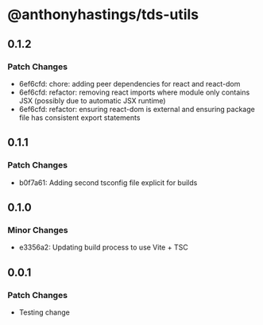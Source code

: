 # @anthonyhastings/tds-utils

## 0.1.2

### Patch Changes

- 6ef6cfd: chore: adding peer dependencies for react and react-dom
- 6ef6cfd: refactor: removing react imports where module only contains JSX (possibly due to automatic JSX runtime)
- 6ef6cfd: refactor: ensuring react-dom is external and ensuring package file has consistent export statements

## 0.1.1

### Patch Changes

- b0f7a61: Adding second tsconfig file explicit for builds

## 0.1.0

### Minor Changes

- e3356a2: Updating build process to use Vite + TSC

## 0.0.1

### Patch Changes

- Testing change
